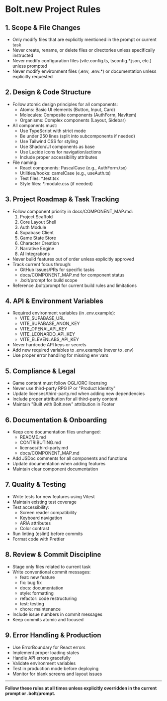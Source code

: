 # Bolt.new Project Rules

## 1. Scope & File Changes
- Only modify files that are explicitly mentioned in the prompt or current task
- Never create, rename, or delete files or directories unless specifically instructed
- Never modify configuration files (vite.config.ts, tsconfig.*.json, etc.) unless prompted
- Never modify environment files (.env, .env.*) or documentation unless explicitly requested

## 2. Design & Code Structure
- Follow atomic design principles for all components:
  - Atoms: Basic UI elements (Button, Input, Card)
  - Molecules: Composite components (AuthForm, NavItem)
  - Organisms: Complex components (Layout, Sidebar)
- All components must:
  - Use TypeScript with strict mode
  - Be under 250 lines (split into subcomponents if needed)
  - Use Tailwind CSS for styling
  - Use Shadcn/UI components as base
  - Use Lucide icons for navigation/actions
  - Include proper accessibility attributes
- File naming:
  - React components: PascalCase (e.g., AuthForm.tsx)
  - Utilities/hooks: camelCase (e.g., useAuth.ts)
  - Test files: *.test.tsx
  - Style files: *.module.css (if needed)

## 3. Project Roadmap & Task Tracking
- Follow component priority in docs/COMPONENT_MAP.md:
  1. Project Scaffold
  2. Core Layout Shell
  3. Auth Module
  4. Supabase Client
  5. Game State Store
  6. Character Creation
  7. Narrative Engine
  8. AI Integrations
- Never build features out of order unless explicitly approved
- Track current focus through:
  - GitHub Issues/PRs for specific tasks
  - docs/COMPONENT_MAP.md for component status
  - .bolt/prompt for build scope
- Reference .bolt/prompt for current build rules and limitations

## 4. API & Environment Variables
- Required environment variables (in .env.example):
  - VITE_SUPABASE_URL
  - VITE_SUPABASE_ANON_KEY
  - VITE_OPENAI_API_KEY
  - VITE_LEONARDO_API_KEY
  - VITE_ELEVENLABS_API_KEY
- Never hardcode API keys or secrets
- Add new required variables to .env.example (never to .env)
- Use proper error handling for missing env vars

## 5. Compliance & Legal
- Game content must follow OGL/ORC licensing
- Never use third-party RPG IP or "Product Identity"
- Update licenses/third-party.md when adding new dependencies
- Include proper attribution for all third-party content
- Maintain "Built with Bolt.new" attribution in Footer

## 6. Documentation & Onboarding
- Keep core documentation files unchanged:
  - README.md
  - CONTRIBUTING.md
  - licenses/third-party.md
  - docs/COMPONENT_MAP.md
- Add JSDoc comments for all components and functions
- Update documentation when adding features
- Maintain clear component documentation

## 7. Quality & Testing
- Write tests for new features using Vitest
- Maintain existing test coverage
- Test accessibility:
  - Screen reader compatibility
  - Keyboard navigation
  - ARIA attributes
  - Color contrast
- Run linting (eslint) before commits
- Format code with Prettier

## 8. Review & Commit Discipline
- Stage only files related to current task
- Write conventional commit messages:
  - feat: new feature
  - fix: bug fix
  - docs: documentation
  - style: formatting
  - refactor: code restructuring
  - test: testing
  - chore: maintenance
- Include issue numbers in commit messages
- Keep commits atomic and focused

## 9. Error Handling & Production
- Use ErrorBoundary for React errors
- Implement proper loading states
- Handle API errors gracefully
- Validate environment variables
- Test in production mode before deploying
- Monitor for blank screens and layout issues

---

**Follow these rules at all times unless explicitly overridden in the current prompt or .bolt/prompt.**